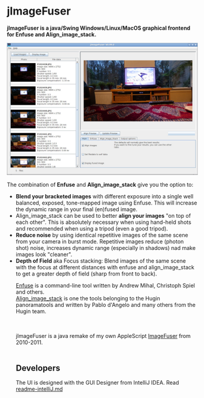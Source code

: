 # jImageFuser
**jImageFuser is a java/Swing Windows/Linux/MacOS graphical frontend for Enfuse and Align_image_stack.**

![multi platform jExifToolGUI](https://github.com/hvdwolf/jImageFuser/blob/master/docs/screenshots/Linux-mainscreen.jpg)

<p>The combination of <strong>Enfuse</strong> and <strong>Align_image_stack</strong> give you the option to:
<ul>
<li><strong>Blend your bracketed images</strong> with different exposure into a single well balanced, exposed, tone-mapped image using Enfuse. This will increase the dynamic range in your final (en)fused image.</li>
<li>Align_image_stack can be used to better <strong>align your images</strong> "on top of each other". This is absolutely necessary when using hand-held shots and recommended when using a tripod (even a good tripod).</li>
<li><strong>Reduce noise</strong> by using identical repetitive images of the same scene from your camera in burst mode. Repetitive images reduce (photon shot) noise, increases dynamic range (especially in shadows) nad make images look "cleaner".</li>
<li><strong>Depth of Field</strong> aka Focus stacking: Blend images of the same scene with the focus at different distances with enfuse and align_image_stack to get a greater depth of field (sharp from front to back).</li>
</p>

<p><a href="https://sourceforge.net/projects/enblend/files/">Enfuse</a> is a command-line tool written by Andrew Mihal, Christoph Spiel and others.<br>
<a href="https://wiki.panotools.org/Align_image_stack">Align_image_stack</a> is one the tools belonging to the Hugin panoramatools and written by Pablo d'Angelo and many others from the Hugin team.</p>


<br><br>jImageFuser is a java remake of my own AppleScript [ImageFuser](http://imagefuser.sourceforge.net/) from 2010-2011.<br><br>

## Developers
The UI is designed with the GUI Designer from IntelliJ IDEA. Read [readme-intelliJ.md](readme-intellIJ.md)
